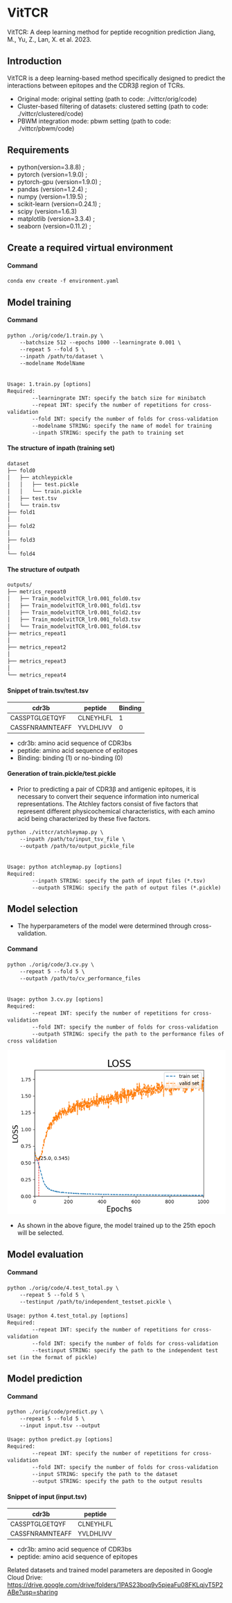 # VitTCR
VitTCR: A deep learning method for peptide recognition prediction Jiang, M., Yu, Z., Lan, X. et al. 2023.


## Introduction 
VitTCR is a deep learning-based method specifically designed to predict the interactions between epitopes and the CDR3β region of TCRs.
* Original mode: original setting (path to code: ./vittcr/orig/code)
* Cluster-based filtering of datasets: clustered setting (path to code: ./vittcr/clustered/code)
* PBWM integration mode: pbwm setting (path to code: ./vittcr/pbwm/code)


## Requirements
* python(version=3.8.8) ; 
* pytorch (version=1.9.0) ;
* pytorch-gpu (version=1.9.0) ; 
* pandas (version=1.2.4) ; 
* numpy (version=1.19.5) ; 
* scikit-learn (version=0.24.1) ; 
* scipy (version=1.6.3)
* matplotlib (version=3.3.4) ; 
* seaborn (version=0.11.2) ; 


## Create a required virtual environment
#### Command
```
conda env create -f environment.yaml
```

## Model training
#### Command
```
python ./orig/code/1.train.py \
    --batchsize 512 --epochs 1000 --learningrate 0.001 \
    --repeat 5 --fold 5 \
    --inpath /path/to/dataset \
    --modelname ModelName


Usage: 1.train.py [options]
Required:
        --learningrate INT: specify the batch size for minibatch
        --repeat INT: specify the number of repetitions for cross-validation
        --fold INT: specify the number of folds for cross-validation
        --modelname STRING: specify the name of model for training
        --inpath STRING: specify the path to training set
```

#### The structure of inpath (training set)

    dataset
    ├── fold0
    │   ├── atchleypickle
    │   │   ├── test.pickle
    │   │   └── train.pickle
    │   ├── test.tsv
    │   └── train.tsv
    ├── fold1
    │   
    ├── fold2
    │   
    ├── fold3
    │   
    └── fold4
        


#### The structure of outpath
    outputs/
    ├── metrics_repeat0
    │   ├── Train_modelvitTCR_lr0.001_fold0.tsv
    │   ├── Train_modelvitTCR_lr0.001_fold1.tsv
    │   ├── Train_modelvitTCR_lr0.001_fold2.tsv
    │   ├── Train_modelvitTCR_lr0.001_fold3.tsv
    │   └── Train_modelvitTCR_lr0.001_fold4.tsv
    ├── metrics_repeat1
    │   
    ├── metrics_repeat2
    │  
    ├── metrics_repeat3
    │  
    └── metrics_repeat4
       

#### Snippet of train.tsv/test.tsv
| cdr3b | peptide | Binding |
| ------- | ------- | ------- |
| CASSPTGLGETQYF | CLNEYHLFL | 1 |
| CASSFNRAMNTEAFF | YVLDHLIVV | 0 |
* cdr3b: amino acid sequence of CDR3bs
* peptide: amino acid sequence of epitopes
* Binding: binding (1) or no-binding (0)


#### Generation of train.pickle/test.pickle
* Prior to predicting a pair of CDR3β and antigenic epitopes, it is necessary to convert their sequence information into numerical representations. The Atchley factors consist of five factors that represent different physicochemical characteristics, with each amino acid being characterized by these five factors.
```
python ./vittcr/atchleymap.py \
    --inpath /path/to/input_tsv_file \
    --outpath /path/to/output_pickle_file


Usage: python atchleymap.py [options]
Required:
        --inpath STRING: specify the path of input files (*.tsv)
        --outpath STRING: specify the path of output files (*.pickle)
```

## Model selection
* The hyperparameters of the model were determined through cross-validation.
#### Command
```
python ./orig/code/3.cv.py \
    --repeat 5 --fold 5 \
    --outpath /path/to/cv_performance_files


Usage: python 3.cv.py [options]
Required:
        --repeat INT: specify the number of repetitions for cross-validation
        --fold INT: specify the number of folds for cross-validation
        --outpath STRING: specify the path to the performance files of cross validation
```


![Model selection](./img/loss.png)
* As shown in the above figure, the model trained up to the 25th epoch will be selected.


## Model evaluation
#### Command
```
python ./orig/code/4.test_total.py \
    --repeat 5 --fold 5 \
    --testinput /path/to/independent_testset.pickle \

Usage: python 4.test_total.py [options]
Required:
        --repeat INT: specify the number of repetitions for cross-validation
        --fold INT: specify the number of folds for cross-validation
        --testinput STRING: specify the path to the independent test set (in the format of pickle)
```

## Model prediction
#### Command
```
python ./orig/code/predict.py \
    --repeat 5 --fold 5 \
    --input input.tsv --output 

Usage: python predict.py [options]
Required:
        --repeat INT: specify the number of repetitions for cross-validation
        --fold INT: specify the number of folds for cross-validation
        --input STRING: specify the path to the dataset
        --output STRING: specify the path to the output results
```

#### Snippet of input (input.tsv)
| cdr3b | peptide | 
| ------- | ------- | 
| CASSPTGLGETQYF | CLNEYHLFL |
| CASSFNRAMNTEAFF | YVLDHLIVV |
* cdr3b: amino acid sequence of CDR3bs
* peptide: amino acid sequence of epitopes



Related datasets and trained model parameters are deposited in Google Cloud Drive: 
https://drive.google.com/drive/folders/1PAS23boq9v5pjeaFu08FKLqjvT5P2ABe?usp=sharing
